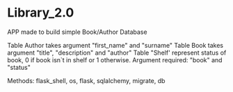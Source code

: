 # Library_2.0
APP made to build simple Book/Author Database

Table Author takes argument "first_name" and "surname" 
Table Book takes argument "title", "description" and "author" 
Table "Shelf' represent status of book, 0 if book isn`t in shelf or 1 otherwise. Argument required: "book" and "status"

Methods: flask_shell, os, flask, sqlalchemy, migrate, db
